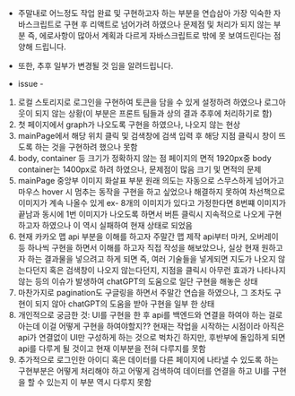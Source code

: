 - 주말내로 어느정도 작업 완료 및 구현하고자 하는 부분을 연습삼아 가장 익숙한 자바스크립트로 구현 후 리액트로 넘어가려 하였으나 문제점 및 처리가 되지 않는 부분 즉,
에로사항이 많아서 계획과 다르게 자바스크립트로 밖에 못 보여드린다는 점 양해 드립니다.
- 또한, 추후 일부가 변경될 것 임을 알려드립니다.

- issue -
1. 로컬 스토리지로 로그인을 구현하여 토큰을 담을 수 있게 설정하려 하였으나 로그아웃이 되지 않는 상황(이 부분은 프론트 팀들과 상의 결과 추후에 처리하기로 함)
2. 첫 페이지에서 graph가 나오도록 구현을 하였으나, 나오지 않는 현상
3. mainPage에서 해당 위치 클릭 및 검색창에 검색 입력 후 해당 지점 클릭시 창이 뜨도록 하는 것을 구현하려 했으나 못함
4. body, container 등 크기가 정확하지 않는 점 페이지의 면적 1920px중 body container는 1400px로 하려 하였으나, 문제점이 많음 크기 및 면적의 문제
5. mainPage 중앙부 이미지 화살표 부분 원래 의도는 자동으로 스무스하게 넘어가고 마우스 hover 시 멈추는 동작을 구현을 하고 싶었으나 해결하지 못하여
차선책으로 이미지가 계속 나올수 있게 ex- 8개의 이미지가 있다고 가정한다면 8번쨰 이미지가 끝남과 동시에 1번 이미지가 나오도록 하면서 버튼 클릭시 지속적으로 나오게
구현하고자 하였으나 이 역시 실패하여 현재 상태로 되었음
6. 현재 카카오 맵 api 부분을 이해를 하고자 주말간 맵 제작 api부터 마커, 오버레이 등 하나씩 구현을 하면서 이해를 하고자 직접 작성을 해보았으나,
실상 현재 원하고자 하는 결과물을 넣으려고 하게 되면 즉, 여러 기술들을 넣게되면 지도가 나오지 않는다던지 혹은 검색창이 나오지 않는다던지, 지점을 클릭시 아무런 효과가 나타나지 않는 등의 이슈가 발생하여 chatGPT의 도움으로 일단 구현을 해놓은 상태
7. 마찬가지로 pagination도 구글링을 하면서 주말간 연습을 하였으나, 그 조차도 구현이 되지 않아 chatGPT의 도움을 받아 구현을 일부 한 상태
8. 개인적으로 궁금한 것: UI를 구현을 한 후 api를 백엔드와 연결을 하여야 하는 걸로 아는데 이걸 어떻게 구현을 하여야할지?? 현재는 작업을 시작하는 시점이라 아직은 api가 연결없이 UI만 구성하게 하는 것으로 벅차긴 하지만, 후반부에 돌입하게 되면 api를 다루게 될 것이고 현재 이부분을 전혀 다루지를 못함
9. 추가적으로 로그인한 아이디 혹은 데이터를 다른 페이지에 나타낼 수 있도록 하는 구현부분은 어떻게 처리해야 하고 어떻게 검색하여 데이터를 연결을 하고 UI를 구현을 할 수 있는지 이 부분 역시 다루지 못함